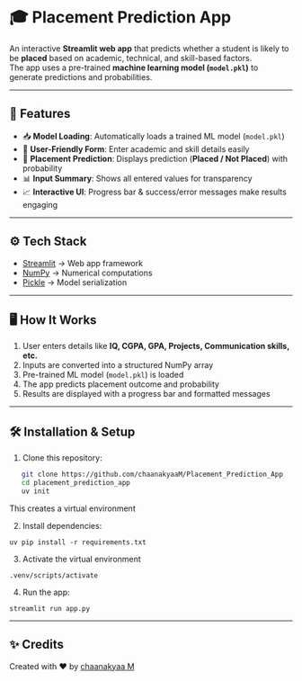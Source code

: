 # 🎓 Placement Prediction App

An interactive **Streamlit web app** that predicts whether a student is likely to be **placed** based on academic, technical, and skill-based factors.  
The app uses a pre-trained **machine learning model (`model.pkl`)** to generate predictions and probabilities.

---
## 🚀 Features

- 📥 **Model Loading**: Automatically loads a trained ML model (`model.pkl`)  
- 📝 **User-Friendly Form**: Enter academic and skill details easily  
- 🔮 **Placement Prediction**: Displays prediction (**Placed / Not Placed**) with probability  
- 📊 **Input Summary**: Shows all entered values for transparency  
- 📈 **Interactive UI**: Progress bar & success/error messages make results engaging  

---
## ⚙️ Tech Stack

- [Streamlit](https://streamlit.io/) → Web app framework  
- [NumPy](https://numpy.org/) → Numerical computations  
- [Pickle](https://docs.python.org/3/library/pickle.html) → Model serialization   


---
## 🖥️ How It Works

1. User enters details like **IQ, CGPA, GPA, Projects, Communication skills, etc.**  
2. Inputs are converted into a structured NumPy array  
3. Pre-trained ML model (`model.pkl`) is loaded  
4. The app predicts placement outcome and probability  
5. Results are displayed with a progress bar and formatted messages  

---
## 🛠️ Installation & Setup

1. Clone this repository:
```bash
   git clone https://github.com/chaanakyaaM/Placement_Prediction_App
   cd placement_prediction_app
   uv init
```
This creates a virtual environment

2. Install dependencies:

```
uv pip install -r requirements.txt
```

3. Activate the virtual environment

```
.venv/scripts/activate
```

4. Run the app:

```
streamlit run app.py
```
---
## ✨ Credits
Created with ❤️ by [chaanakyaa M](https://github.com/chaanakyaaM)
